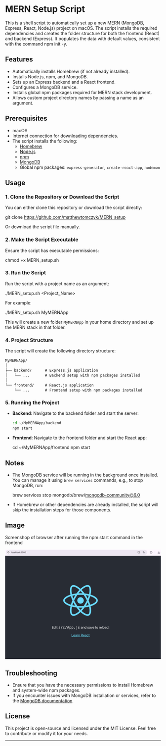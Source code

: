 # MERN Setup Script

This is a shell script to automatically set up a new MERN (MongoDB, Express, React, Node.js) project on macOS. The script installs the required dependencies and creates the folder structure for both the frontend (React) and backend (Express). It populates the data with default values, consistent with the command npm init -y. 

## Features

- Automatically installs Homebrew (if not already installed).
- Installs Node.js, npm, and MongoDB.
- Sets up an Express backend and a React frontend.
- Configures a MongoDB service.
- Installs global npm packages required for MERN stack development.
- Allows custom project directory names by passing a name as an argument.

## Prerequisites

- macOS
- Internet connection for downloading dependencies.
- The script installs the following:
  - [Homebrew](https://brew.sh/)
  - [Node.js](https://nodejs.org/)
  - [npm](https://www.npmjs.com/)
  - [MongoDB](https://www.mongodb.com/)
  - Global npm packages: `express-generator`, `create-react-app`, `nodemon`

## Usage

### 1. Clone the Repository or Download the Script

You can either clone this repository or download the script directly:

git clone https://github.com/matthewtomczyk/MERN_setup

Or download the script file manually.

### 2. Make the Script Executable

Ensure the script has executable permissions:

chmod +x MERN_setup.sh

### 3. Run the Script

Run the script with a project name as an argument:

./MERN_setup.sh <Project_Name>

For example:

./MERN_setup.sh MyMERNApp

This will create a new folder `MyMERNApp` in your home directory and set up the MERN stack in that folder.

### 4. Project Structure

The script will create the following directory structure:

```
MyMERNApp/
│
├── backend/      # Express.js application
│   └── ...       # Backend setup with npm packages installed
│
└── frontend/     # React.js application
    └── ...       # Frontend setup with npm packages installed
```

### 5. Running the Project

- **Backend**: Navigate to the backend folder and start the server:

    ```bash
    cd ~/MyMERNApp/backend
    npm start
    ```

- **Frontend**: Navigate to the frontend folder and start the React app:

    cd ~/MyMERNApp/frontend
    npm start

## Notes

- The MongoDB service will be running in the background once installed. You can manage it using `brew services` commands, e.g., to stop MongoDB, run:

  brew services stop mongodb/brew/mongodb-community@6.0

- If Homebrew or other dependencies are already installed, the script will skip the installation steps for those components.

## Image 

Screenshop of browser after running the npm start command in the frontend

![npm start image](https://github.com/matthewtomczyk/MERN_setup/blob/main/Image.png)

## Troubleshooting

- Ensure that you have the necessary permissions to install Homebrew and system-wide npm packages.
- If you encounter issues with MongoDB installation or services, refer to the [MongoDB documentation](https://www.mongodb.com/docs/).

## License

This project is open-source and licensed under the MIT License. Feel free to contribute or modify it for your needs.

---
